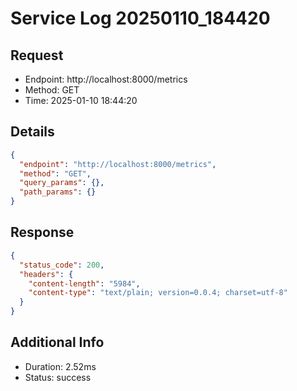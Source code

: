 # Service Log 20250110_184420

## Request
- Endpoint: http://localhost:8000/metrics
- Method: GET
- Time: 2025-01-10 18:44:20

## Details
```json
{
  "endpoint": "http://localhost:8000/metrics",
  "method": "GET",
  "query_params": {},
  "path_params": {}
}
```

## Response
```json
{
  "status_code": 200,
  "headers": {
    "content-length": "5984",
    "content-type": "text/plain; version=0.0.4; charset=utf-8"
  }
}
```

## Additional Info
- Duration: 2.52ms
- Status: success
